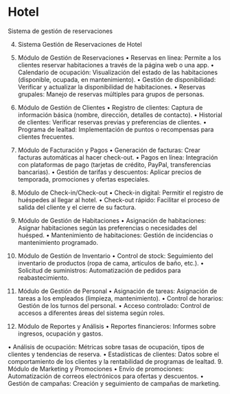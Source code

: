 # Hotel
Sistema de gestión de reservaciones

4. Sistema Gestión de Reservaciones de Hotel

1. Módulo de Gestión de Reservaciones
• Reservas en línea: Permite a los clientes reservar habitaciones a través de la
página web o una app.
• Calendario de ocupación: Visualización del estado de las habitaciones
(disponible, ocupada, en mantenimiento).
• Gestión de disponibilidad: Verificar y actualizar la disponibilidad de
habitaciones.
• Reservas grupales: Manejo de reservas múltiples para grupos de personas.
2. Módulo de Gestión de Clientes
• Registro de clientes: Captura de información básica (nombre, dirección,
detalles de contacto).
• Historial de clientes: Verificar reservas previas y preferencias de clientes.
• Programa de lealtad: Implementación de puntos o recompensas para
clientes frecuentes.
3. Módulo de Facturación y Pagos
• Generación de facturas: Crear facturas automáticas al hacer check-out.
• Pagos en línea: Integración con plataformas de pago (tarjetas de crédito,
PayPal, transferencias bancarias).
• Gestión de tarifas y descuentos: Aplicar precios de temporada, promociones
y ofertas especiales.
4. Módulo de Check-in/Check-out
• Check-in digital: Permitir el registro de huéspedes al llegar al hotel.
• Check-out rápido: Facilitar el proceso de salida del cliente y el cierre de su
factura.
5. Módulo de Gestión de Habitaciones
• Asignación de habitaciones: Asignar habitaciones según las preferencias o
necesidades del huésped.
• Mantenimiento de habitaciones: Gestión de incidencias o mantenimiento
programado.
6. Módulo de Gestión de Inventario
• Control de stock: Seguimiento del inventario de productos (ropa de cama,
artículos de baño, etc.).
• Solicitud de suministros: Automatización de pedidos para reabastecimiento.
7. Módulo de Gestión de Personal
• Asignación de tareas: Asignación de tareas a los empleados (limpieza,
mantenimiento).
• Control de horarios: Gestión de los turnos del personal.
• Acceso controlado: Control de accesos a diferentes áreas del sistema según
roles.
8. Módulo de Reportes y Análisis
• Reportes financieros: Informes sobre ingresos, ocupación y gastos.

• Análisis de ocupación: Métricas sobre tasas de ocupación, tipos de clientes y
tendencias de reserva.
• Estadísticas de clientes: Datos sobre el comportamiento de los clientes y la
rentabilidad de programas de lealtad.
9. Módulo de Marketing y Promociones
• Envío de promociones: Automatización de correos electrónicos para ofertas y
descuentos.
• Gestión de campañas: Creación y seguimiento de campañas de marketing.
